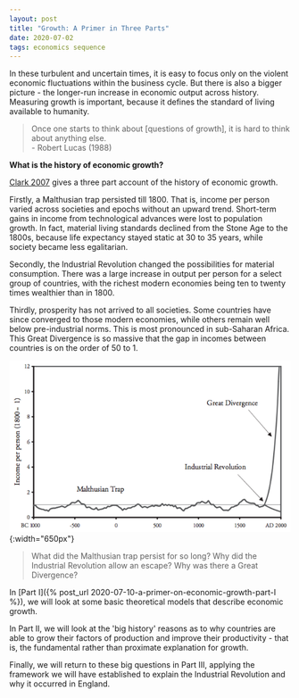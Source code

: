 ```yaml
---
layout: post
title: "Growth: A Primer in Three Parts"
date: 2020-07-02
tags: economics sequence
---
```


In these turbulent and uncertain times, it is easy to focus only on the violent economic fluctuations within the business cycle. But there is also a bigger picture - the longer-run increase in economic output across history. Measuring growth is important, because it defines the standard of living available to humanity.

> Once one starts to think about [questions of growth], it is hard to think about anything else. <br>
> \- Robert Lucas (1988)

**What is the history of economic growth?**

[Clark 2007](http://assets.press.princeton.edu/chapters/s8461.pdf) gives a three part account of the history of economic growth.

Firstly, a Malthusian trap persisted till 1800. That is, income per person varied across societies and epochs without an upward trend. Short-term gains in income from technological advances were lost to population growth. In fact, material living standards declined from the Stone Age to the 1800s, because life expectancy stayed static at 30 to 35 years, while society became less egalitarian.

Secondly, the Industrial Revolution changed the possibilities for material consumption. There was a large increase in output per person for a select group of countries, with the richest modern economies being ten to twenty times wealthier than in 1800.

Thirdly, prosperity has not arrived to all societies. Some countries have since converged to those modern economies, while others remain well below pre-industrial norms. This is most pronounced in sub-Saharan Africa. This Great Divergence is so massive that the gap in incomes between countries is on the order of 50 to 1.

![History](/assets/historyofgrowth.png){:width="650px"}

> What did the Malthusian trap persist for so long? Why did the Industrial Revolution allow an escape? Why was there a Great Divergence?

In [Part I]({% post_url 2020-07-10-a-primer-on-economic-growth-part-I %}), we will look at some basic theoretical models that describe economic growth.

In Part II, we will look at the 'big history' reasons as to why countries are able to grow their factors of production and improve their productivity - that is, the fundamental rather than proximate explanation for growth.

Finally, we will return to these big questions in Part III, applying the framework we will have established to explain the Industrial Revolution and why it occurred in England.
